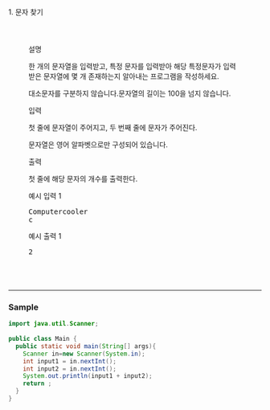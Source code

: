 <div data-v-4b3ae1dc="" class="ivu-card ivu-card-dis-hover ivu-card-shadow"><div class="ivu-card-head"><div class="panel-title"><div data-v-4b3ae1dc="">1. 문자 찾기</div></div></div> <div class="ivu-card-extra"><div class="panel-extra"></div></div> <div class="ivu-card-body" style="padding: 40px;">  <div class="panel-body"> <div data-v-4b3ae1dc="" id="problem-content" class="markdown-body"><p data-v-4b3ae1dc="" class="title">설명</p> <p data-v-4b3ae1dc="" class="content"><p>한 개의 문자열을 입력받고, 특정 문자를 입력받아 해당 특정문자가 입력받은 문자열에 몇 개 존재하는지 알아내는 프로그램을 작성하세요.</p><p>대소문자를 구분하지 않습니다.문자열의 길이는 100을 넘지 않습니다.</p></p> <p data-v-4b3ae1dc="" class="title">입력 <!----></p> <p data-v-4b3ae1dc="" class="content"><p>첫 줄에 문자열이 주어지고, 두 번째 줄에 문자가 주어진다.</p><p>문자열은 영어 알파벳으로만 구성되어 있습니다.</p></p> <p data-v-4b3ae1dc="" class="title">출력 <!----></p> <p data-v-4b3ae1dc="" class="content"><p>첫 줄에 해당 문자의 개수를 출력한다.<br></p></p>  <div data-v-4b3ae1dc=""><div data-v-4b3ae1dc="" class="flex-container sample"><div data-v-4b3ae1dc="" class="sample-input"><p data-v-4b3ae1dc="" class="title">예시 입력 1
                  <a data-v-4b3ae1dc="" class="copy"><i data-v-4b3ae1dc="" class="ivu-icon ivu-icon-clipboard"></i></a></p> <pre data-v-4b3ae1dc="">Computercooler
c
</pre></div> <div data-v-4b3ae1dc="" class="sample-output"><p data-v-4b3ae1dc="" class="title">예시 출력 1</p> <pre data-v-4b3ae1dc="">2</pre></div></div></div> <!----> <!----></div></div></div></div>


---

### Sample

```java
import java.util.Scanner;
  
public class Main {
  public static void main(String[] args){
    Scanner in=new Scanner(System.in);
    int input1 = in.nextInt();
    int input2 = in.nextInt();
    System.out.println(input1 + input2);
    return ;
  }
}
```